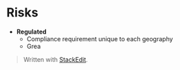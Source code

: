 # Risks
- **Regulated**
	- Compliance requirement unique to each geography
	- Grea


> Written with [StackEdit](https://stackedit.io/).
<!--stackedit_data:
eyJoaXN0b3J5IjpbMjAzOTU5ODQ4NV19
-->